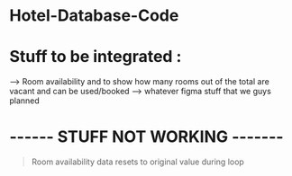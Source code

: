# Hotel-Database-Code
# Stuff to be integrated :
  --> Room availability and to show how many rooms out of the total are vacant and can be used/booked
  --> whatever figma stuff that we guys planned 
# ------ STUFF NOT WORKING -------
  > Room availability data resets to original value during loop
